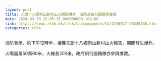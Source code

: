 ```yaml
---
layout: post
title: 元朗十八鄉崇山新村山火期間爆炸　消防及飛行服務隊灌救
date: 2024-03-30 15:05:15.000000000 +08:00
link: https://news.rthk.hk/rthk/ch/component/k2/1746927-20240330.htm
categories: rthk
---
```


消防表示，約下午12時半，接獲元朗十八鄉崇山新村山火報告，期間發生爆炸。

火場面積50乘60米，火線長200米，政府飛行服務隊亦參與撲救。

